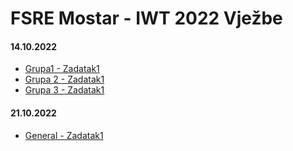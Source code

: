 # FSRE Mostar - IWT 2022 Vježbe
#### 14.10.2022
- [Grupa1 - Zadatak1](https://fibermedia.eu.org/IWT-2022/Vjezbe1/V1G1.html "Grupa1 - Zadatak1")
- [Grupa 2 - Zadatak1](https://fibermedia.eu.org/IWT-2022/Vjezbe1/V1G1.html "Grupa 2 - Zadatak1")
- [Grupa 3 - Zadatak1](http:/https://fibermedia.eu.org/IWT-2022/Vjezbe1/V1G3.html/ "Grupa 3 - Zadatak1")

#### 21.10.2022
- [General - Zadatak1](https://fibermedia.eu.org/IWT-2022/Vjezbe2/V2-General.html/ "General - Zadatak1")
